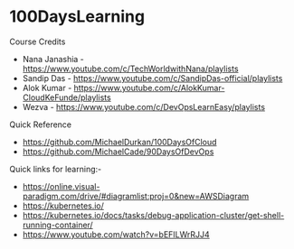 # 100DaysLearning

Course Credits
- Nana Janashia - https://www.youtube.com/c/TechWorldwithNana/playlists
- Sandip Das    - https://www.youtube.com/c/SandipDas-official/playlists
- Alok Kumar    - https://www.youtube.com/c/AlokKumar-CloudKeFunde/playlists
- Wezva         - https://www.youtube.com/c/DevOpsLearnEasy/playlists

Quick Reference

- https://github.com/MichaelDurkan/100DaysOfCloud
- https://github.com/MichaelCade/90DaysOfDevOps

Quick links for learning:-

- https://online.visual-paradigm.com/drive/#diagramlist:proj=0&new=AWSDiagram
- https://kubernetes.io/
- https://kubernetes.io/docs/tasks/debug-application-cluster/get-shell-running-container/
- https://www.youtube.com/watch?v=bEFILWrRJJ4
